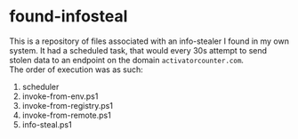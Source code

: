 # found-infosteal
This is a repository of files associated with an info-stealer I found in my own system. It had a scheduled task, that would every 30s attempt to send stolen data to an endpoint on the domain `activatorcounter.com`.<br />
The order of execution was as such: 
1. scheduler
2. invoke-from-env.ps1
3. invoke-from-registry.ps1
4. invoke-from-remote.ps1
5. info-steal.ps1
